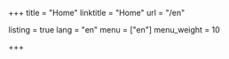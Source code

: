 +++
title = "Home"
linktitle = "Home"
url = "/en"

listing = true
lang = "en"
menu = ["en"]
menu_weight = 10

+++

